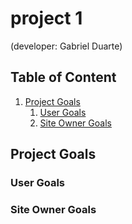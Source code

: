 # project 1
(developer: Gabriel Duarte)

## Table of Content

1. [Project Goals](#project-goals)
    1. [User Goals](#user-goals)
    2. [Site Owner Goals](#site-owner-goals)

## Project Goals

### User Goals

### Site Owner Goals
